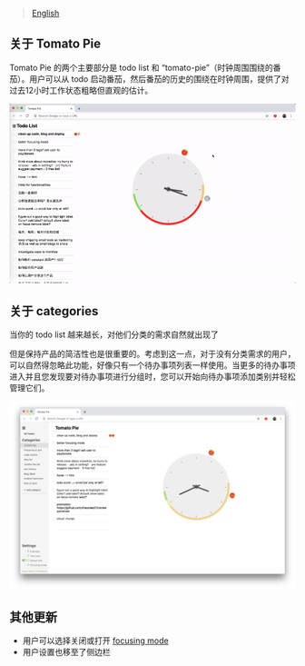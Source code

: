 > [English](./categories-feature.md)

## 关于 Tomato Pie

Tomato Pie 的两个主要部分是 todo list 和 “tomato-pie”（时钟周围围绕的番茄）。用户可以从 todo 启动番茄，然后番茄的历史的围绕在时钟周围，提供了对过去12小时工作状态粗略但直观的估计。

![](https://raw.githubusercontent.com/timqian/images/master/about-tomato-pie.gif)

## 关于 categories

当你的 todo list 越来越长，对他们分类的需求自然就出现了

但是保持产品的简洁性也是很重要的。考虑到这一点，对于没有分类需求的用户，可以自然得忽略此功能，好像只有一个待办事项列表一样使用。当更多的待办事项进入并且您发现要对待办事项进行分组时，您可以开始向待办事项添加类别并轻松管理它们。

![](https://raw.githubusercontent.com/timqian/images/master/tomato-pie-categories.png)

## 其他更新

- 用户可以选择关闭或打开 [focusing mode](./stay_focus_when_doing_tomato-cn.md)
- 用户设置也移至了侧边栏